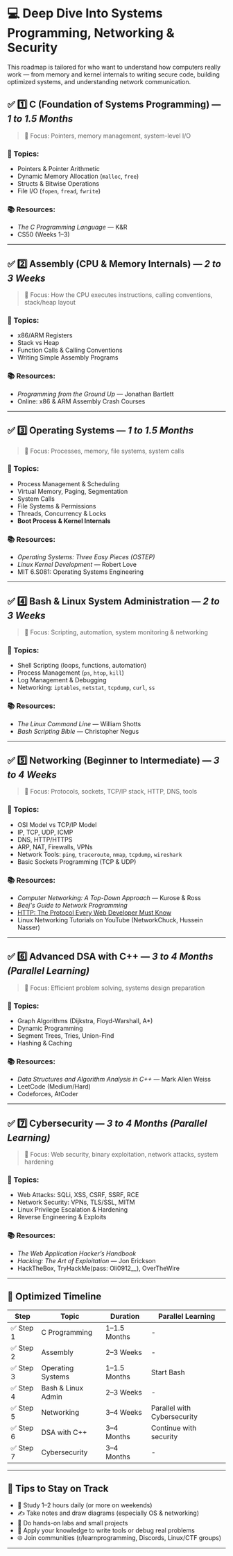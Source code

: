 # 💻 Deep Dive Into Systems Programming, Networking & Security

This roadmap is tailored for who want to understand how computers really work — from memory and kernel internals to writing secure code, building optimized systems, and understanding network communication.

## ✅ 1️⃣ C (Foundation of Systems Programming) — _1 to 1.5 Months_

> 🔧 Focus: Pointers, memory management, system-level I/O

### 🔹 Topics:

- Pointers & Pointer Arithmetic
- Dynamic Memory Allocation (`malloc`, `free`)
- Structs & Bitwise Operations
- File I/O (`fopen`, `fread`, `fwrite`)

### 📚 Resources:

- _The C Programming Language_ — K&R
- CS50 (Weeks 1–3)

---

## ✅ 2️⃣ Assembly (CPU & Memory Internals) — _2 to 3 Weeks_

> 🔧 Focus: How the CPU executes instructions, calling conventions, stack/heap layout

### 🔹 Topics:

- x86/ARM Registers
- Stack vs Heap
- Function Calls & Calling Conventions
- Writing Simple Assembly Programs

### 📚 Resources:

- _Programming from the Ground Up_ — Jonathan Bartlett
- Online: x86 & ARM Assembly Crash Courses

---

## ✅ 3️⃣ Operating Systems — _1 to 1.5 Months_

> 🔧 Focus: Processes, memory, file systems, system calls

### 🔹 Topics:

- Process Management & Scheduling
- Virtual Memory, Paging, Segmentation
- System Calls
- File Systems & Permissions
- Threads, Concurrency & Locks
- **Boot Process & Kernel Internals**

### 📚 Resources:

- _Operating Systems: Three Easy Pieces (OSTEP)_
- _Linux Kernel Development_ — Robert Love
- MIT 6.S081: Operating Systems Engineering

---

## ✅ 4️⃣ Bash & Linux System Administration — _2 to 3 Weeks_

> 🔧 Focus: Scripting, automation, system monitoring & networking

### 🔹 Topics:

- Shell Scripting (loops, functions, automation)
- Process Management (`ps`, `htop`, `kill`)
- Log Management & Debugging
- Networking: `iptables`, `netstat`, `tcpdump`, `curl`, `ss`

### 📚 Resources:

- _The Linux Command Line_ — William Shotts
- _Bash Scripting Bible_ — Christopher Negus

---

## ✅ 5️⃣ Networking (Beginner to Intermediate) — _3 to 4 Weeks_

> 🔧 Focus: Protocols, sockets, TCP/IP stack, HTTP, DNS, tools

### 🔹 Topics:

- OSI Model vs TCP/IP Model
- IP, TCP, UDP, ICMP
- DNS, HTTP/HTTPS
- ARP, NAT, Firewalls, VPNs
- Network Tools: `ping`, `traceroute`, `nmap`, `tcpdump`, `wireshark`
- Basic Sockets Programming (TCP & UDP)

### 📚 Resources:

- _Computer Networking: A Top-Down Approach_ — Kurose & Ross
- _Beej's Guide to Network Programming_
- [HTTP: The Protocol Every Web Developer Must Know](https://www.youtube.com/watch?v=iYM2zFP3Zn0)
- Linux Networking Tutorials on YouTube (NetworkChuck, Hussein Nasser)

---

## ✅ 6️⃣ Advanced DSA with C++ — _3 to 4 Months (Parallel Learning)_

> 🔧 Focus: Efficient problem solving, systems design preparation

### 🔹 Topics:

- Graph Algorithms (Dijkstra, Floyd-Warshall, A\*)
- Dynamic Programming
- Segment Trees, Tries, Union-Find
- Hashing & Caching

### 📚 Resources:

- _Data Structures and Algorithm Analysis in C++_ — Mark Allen Weiss
- LeetCode (Medium/Hard)
- Codeforces, AtCoder

---

## ✅ 7️⃣ Cybersecurity — _3 to 4 Months (Parallel Learning)_

> 🔧 Focus: Web security, binary exploitation, network attacks, system hardening

### 🔹 Topics:

- Web Attacks: SQLi, XSS, CSRF, SSRF, RCE
- Network Security: VPNs, TLS/SSL, MITM
- Linux Privilege Escalation & Hardening
- Reverse Engineering & Exploits

### 📚 Resources:

- _The Web Application Hacker’s Handbook_
- _Hacking: The Art of Exploitation_ — Jon Erickson
- HackTheBox, TryHackMe(pass: Oli0912\_\_), OverTheWire

---

## 🧭 Optimized Timeline

| Step      | Topic              | Duration     | Parallel Learning           |
| --------- | ------------------ | ------------ | --------------------------- |
| ✅ Step 1 | C Programming      | 1–1.5 Months | -                           |
| ✅ Step 2 | Assembly           | 2–3 Weeks    | -                           |
| ✅ Step 3 | Operating Systems  | 1–1.5 Months | Start Bash                  |
| ✅ Step 4 | Bash & Linux Admin | 2–3 Weeks    | -                           |
| ✅ Step 5 | Networking         | 3–4 Weeks    | Parallel with Cybersecurity |
| ✅ Step 6 | DSA with C++       | 3–4 Months   | Continue with security      |
| ✅ Step 7 | Cybersecurity      | 3–4 Months   | -                           |

---

## 🚀 Tips to Stay on Track

- 📅 Study 1–2 hours daily (or more on weekends)
- ✍️ Take notes and draw diagrams (especially OS & networking)
- 🧪 Do hands-on labs and small projects
- 🧠 Apply your knowledge to write tools or debug real problems
- 🌐 Join communities (r/learnprogramming, Discords, Linux/CTF groups)

---
